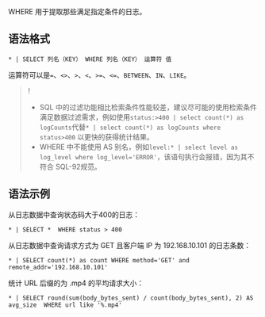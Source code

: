WHERE 用于提取那些满足指定条件的日志。

## 语法格式

```plaintext
* | SELECT 列名（KEY） WHERE 列名（KEY） 运算符 值
```

运算符可以是`=`、`<>`、`>`、`<`、`>=`、`<=`、`BETWEEN`、`IN`、`LIKE`。

>! 
> - SQL 中的过滤功能相比检索条件性能较差，建议尽可能的使用检索条件满足数据过滤需求，例如使用`status:>400 | select count(*) as logCounts`代替`* | select count(*) as logCounts where status>400` 以更快的获得统计结果。
> - WHERE 中不能使用 AS 别名，例如`level:* | select level as log_level where log_level='ERROR'`，该语句执行会报错，因为其不符合 SQL-92规范。
> 

## 语法示例

从日志数据中查询状态码大于400的日志：

```plaintext
* | SELECT *  WHERE status > 400
```

从日志数据中查询请求方式为 GET 且客户端 IP 为 192.168.10.101 的日志条数：

```plaintext
* | SELECT count(*) as count WHERE method='GET' and remote_addr='192.168.10.101'
```

统计 URL 后缀的为 .mp4 的平均请求大小：

```plaintext
* | SELECT round(sum(body_bytes_sent) / count(body_bytes_sent), 2) AS avg_size  WHERE url like '%.mp4'
```

